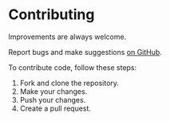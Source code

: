 # Contributing

Improvements are always welcome.

Report bugs and make suggestions [on GitHub](https://github.com/johnjago/deformat/issues).

To contribute code, follow these steps:

  1. Fork and clone the repository.
  2. Make your changes.
  3. Push your changes.
  4. Create a pull request.

